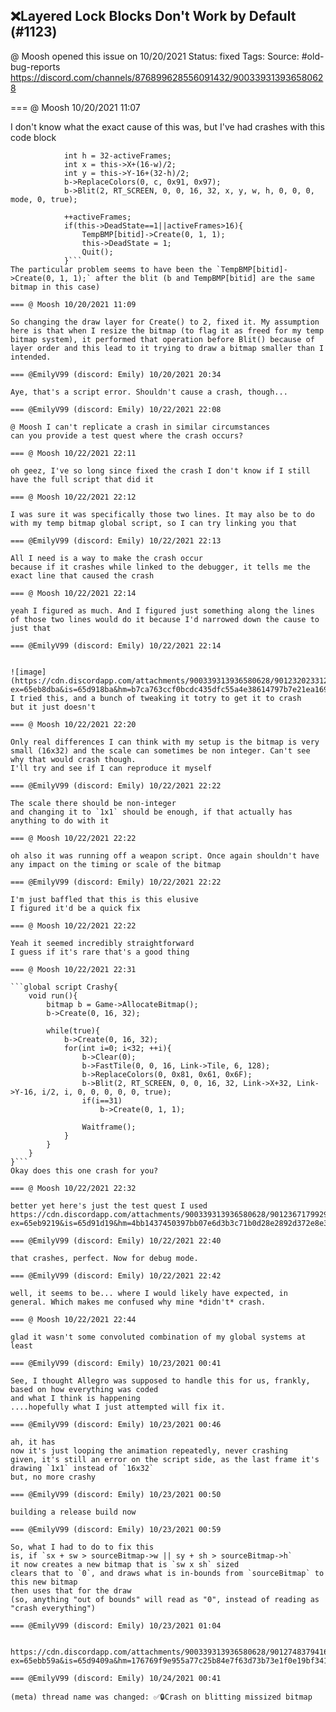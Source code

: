 ## ❌Layered Lock Blocks Don't Work by Default (#1123)
@ Moosh opened this issue on 10/20/2021
Status: fixed
Tags: 
Source: #old-bug-reports https://discord.com/channels/876899628556091432/900339313936580628


=== @ Moosh 10/20/2021 11:07

I don't know what the exact cause of this was, but I've had crashes with this code block
```            int w = 16-activeFrames/2;
            int h = 32-activeFrames;
            int x = this->X+(16-w)/2;
            int y = this->Y-16+(32-h)/2;
            b->ReplaceColors(0, c, 0x91, 0x97);
            b->Blit(2, RT_SCREEN, 0, 0, 16, 32, x, y, w, h, 0, 0, 0, mode, 0, true);
            
            ++activeFrames;
            if(this->DeadState==1||activeFrames>16){
                TempBMP[bitid]->Create(0, 1, 1);
                this->DeadState = 1;
                Quit();
            }```
The particular problem seems to have been the `TempBMP[bitid]->Create(0, 1, 1);` after the blit (b and TempBMP[bitid] are the same bitmap in this case)

=== @ Moosh 10/20/2021 11:09

So changing the draw layer for Create() to 2, fixed it. My assumption here is that when I resize the bitmap (to flag it as freed for my temp bitmap system), it performed that operation before Blit() because of layer order and this lead to it trying to draw a bitmap smaller than I intended.

=== @EmilyV99 (discord: Emily) 10/20/2021 20:34

Aye, that's a script error. Shouldn't cause a crash, though...

=== @EmilyV99 (discord: Emily) 10/22/2021 22:08

@ Moosh I can't replicate a crash in similar circumstances
can you provide a test quest where the crash occurs?

=== @ Moosh 10/22/2021 22:11

oh geez, I've so long since fixed the crash I don't know if I still have the full script that did it

=== @ Moosh 10/22/2021 22:12

I was sure it was specifically those two lines. It may also be to do with my temp bitmap global script, so I can try linking you that

=== @EmilyV99 (discord: Emily) 10/22/2021 22:13

All I need is a way to make the crash occur
because if it crashes while linked to the debugger, it tells me the exact line that caused the crash

=== @ Moosh 10/22/2021 22:14

yeah I figured as much. And I figured just something along the lines of those two lines would do it because I'd narrowed down the cause to just that

=== @EmilyV99 (discord: Emily) 10/22/2021 22:14


![image](https://cdn.discordapp.com/attachments/900339313936580628/901232023312670731/unknown.png?ex=65eb8dba&is=65d918ba&hm=b7ca763ccf0bcdc435dfc55a4e38614797b7e21ea169e4e4130b5347c6b8da99&)
I tried this, and a bunch of tweaking it totry to get it to crash
but it just doesn't

=== @ Moosh 10/22/2021 22:20

Only real differences I can think with my setup is the bitmap is very small (16x32) and the scale can sometimes be non integer. Can't see why that would crash though.
I'll try and see if I can reproduce it myself

=== @EmilyV99 (discord: Emily) 10/22/2021 22:22

The scale there should be non-integer
and changing it to `1x1` should be enough, if that actually has anything to do with it

=== @ Moosh 10/22/2021 22:22

oh also it was running off a weapon script. Once again shouldn't have any impact on the timing or scale of the bitmap

=== @EmilyV99 (discord: Emily) 10/22/2021 22:22

I'm just baffled that this is this elusive
I figured it'd be a quick fix

=== @ Moosh 10/22/2021 22:22

Yeah it seemed incredibly straightforward
I guess if it's rare that's a good thing

=== @ Moosh 10/22/2021 22:31

```global script Crashy{
    void run(){
        bitmap b = Game->AllocateBitmap();
        b->Create(0, 16, 32);
        
        while(true){
            b->Create(0, 16, 32);
            for(int i=0; i<32; ++i){
                b->Clear(0);
                b->FastTile(0, 0, 16, Link->Tile, 6, 128);
                b->ReplaceColors(0, 0x81, 0x61, 0x6F);
                b->Blit(2, RT_SCREEN, 0, 0, 16, 32, Link->X+32, Link->Y-16, i/2, i, 0, 0, 0, 0, 0, true);
                if(i==31)
                    b->Create(0, 1, 1);
                    
                Waitframe();
            }
        }
    }
}```
Okay does this one crash for you?

=== @ Moosh 10/22/2021 22:32

better yet here's just the test quest I used
https://cdn.discordapp.com/attachments/900339313936580628/901236717992968302/BitmapCrashTestDummy.qst?ex=65eb9219&is=65d91d19&hm=4bb1437450397bb07e6d3b3c71b0d28e2892d372e8e300a9dd6a575b5cb23f4b&

=== @EmilyV99 (discord: Emily) 10/22/2021 22:40

that crashes, perfect. Now for debug mode.

=== @EmilyV99 (discord: Emily) 10/22/2021 22:42

well, it seems to be... where I would likely have expected, in general. Which makes me confused why mine *didn't* crash.

=== @ Moosh 10/22/2021 22:44

glad it wasn't some convoluted combination of my global systems at least

=== @EmilyV99 (discord: Emily) 10/23/2021 00:41

See, I thought Allegro was supposed to handle this for us, frankly, based on how everything was coded
and what I think is happening
....hopefully what I just attempted will fix it.

=== @EmilyV99 (discord: Emily) 10/23/2021 00:46

ah, it has
now it's just looping the animation repeatedly, never crashing
given, it's still an error on the script side, as the last frame it's drawing `1x1` instead of `16x32`
but, no more crashy

=== @EmilyV99 (discord: Emily) 10/23/2021 00:50

building a release build now

=== @EmilyV99 (discord: Emily) 10/23/2021 00:59

So, what I had to do to fix this
is, if `sx + sw > sourceBitmap->w || sy + sh > sourceBitmap->h`
it now creates a new bitmap that is `sw x sh` sized
clears that to `0`, and draws what is in-bounds from `sourceBitmap` to this new bitmap
then uses that for the draw
(so, anything "out of bounds" will read as "0", instead of reading as "crash everything")

=== @EmilyV99 (discord: Emily) 10/23/2021 01:04


https://cdn.discordapp.com/attachments/900339313936580628/901274837941641226/2.55_Nightly_Build_Package.zip?ex=65ebb59a&is=65d9409a&hm=176769f9e955a77c25b84e7f63d73b73e1f0e19bf3412c1596cb179d4e028eaa&

=== @EmilyV99 (discord: Emily) 10/24/2021 00:41

(meta) thread name was changed: ✅🔒Crash on blitting missized bitmap

